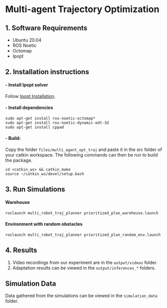
# Multi-agent Trajectory Optimization

## 1. Software Requirements
* Ubuntu 20.04
* ROS Noetic
* Octomap
* Ipopt

## 2. Installation instructions
#### - Install Ipopt solver
Follow [Ipopt Installation](https://coin-or.github.io/Ipopt/INSTALL.html).

#### - Install dependencies
```
sudo apt-get install ros-noetic-octomap*
sudo apt-get install ros-noetic-dynamic-edt-3d
sudo apt-get install cppad
```
#### - Build:
Copy the folder `files/multi_agent_opt_traj` and paste it in the src folder of your catkin workspace. The following commands can then be run to build the package.
```
cd <catkin_ws> && catkin_make
source ~/catkin_ws/devel/setup.bash
```
## 3. Run Simulations
#### Warehouse
```
roslaunch multi_robot_traj_planner prioritized_plan_warehouse.launch 
```

#### Environment with random obstacles
```
roslaunch multi_robot_traj_planner prioritized_plan_random_env.launch
```

## 4. Results
1. Video recordings from our experiment are in the `output/videos` folder.
2. Adaptation results can be viewed in the `output/inferences_*` folders.


## Simulation Data
Data gathered from the simulations can be viewed in the `simulation_data` folder.


